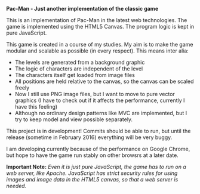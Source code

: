__Pac-Man - Just another implementation of the classic game__

This is an implementation of Pac-Man in the latest web technologies. The game is implemented using the HTML5 Canvas. The program logic is kept in pure JavaScript.

This game is created in a course of my studies. My aim is to make the game modular and scalable as possible (in every respect). This means inter alia:

* The levels are generated from a background graphic
* The logic of characters are independent of the level
* The characters itself get loaded from image files
* All positions are held relative to the canvas, so the canvas can be scaled freely
* Now I still use PNG image files, but I want to move to pure vector graphics (I have to check out if it affects the performance, currently I have this feeling) 
* Although no ordinary design patterns like MVC are implemented, but I try to keep model and view possible separately.

This project is in development! Commits should be able to run, but until the release (sometime in February 2016) everything will be very buggy.

I am developing currently because of the performance on Google Chrome, but hope to have the game run stably on other browsrs at a later date.


__Important Note:__ 
_Even it is just pure JavaScript, the game has to run on a web server, like Apache. JavaScript has strict security rules for using images and image data in the HTML5 canvas, so that a web server is needed._
